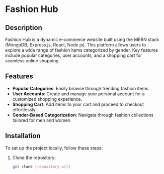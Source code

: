 # Fashion Hub

## Description
Fashion Hub is a dynamic e-commerce website built using the MERN stack (MongoDB, Express.js, React, Node.js). This platform allows users to explore a wide range of fashion items categorized by gender. Key features include popular categories, user accounts, and a shopping cart for seamless online shopping.

## Features
- **Popular Categories**: Easily browse through trending fashion items.
- **User Accounts**: Create and manage your personal account for a customized shopping experience.
- **Shopping Cart**: Add items to your cart and proceed to checkout effortlessly.
- **Gender-Based Categorization**: Navigate through fashion collections tailored for men and women.

## Installation
To set up the project locally, follow these steps:

1. Clone the repository:
   ```bash
   git clone [repository-url]

